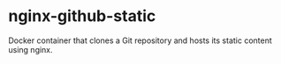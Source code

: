 # nginx-github-static
Docker container that clones a Git repository and hosts its static content using nginx.
